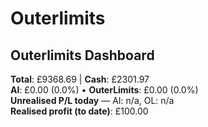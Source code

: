 # Outerlimits

## Outerlimits Dashboard
<!-- OUTERLIMITS-DASHBOARD:START -->
**Total**: £9368.69 | **Cash**: £2301.97  
**AI**: £0.00 (0.0%) • **OuterLimits**: £0.00 (0.0%)  
**Unrealised P/L today** — AI: n/a, OL: n/a  
**Realised profit (to date)**: £100.00
<!-- OUTERLIMITS-DASHBOARD:END -->
